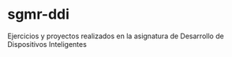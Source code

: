 # sgmr-ddi
Ejercicios y proyectos realizados en la asignatura de Desarrollo de Dispositivos Inteligentes
